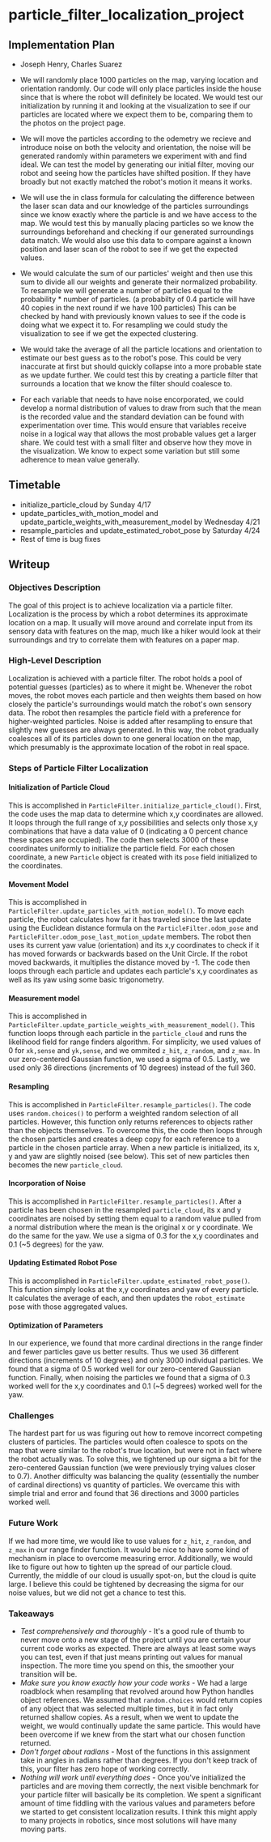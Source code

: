# particle_filter_localization_project

## Implementation Plan
* Joseph Henry, Charles Suarez

* We will randomly place 1000 particles on the map, varying location and orientation randomly. Our code will only place particles inside the house since that is where the robot will definitely be located. We would test our initialization by running it and looking at the visualization to see if our particles are located where we expect them to be, comparing them to the photos on the project page.

* We will move the particles according to the odemetry we recieve and introduce noise on both the velocity and orientation, the noise will be generated randomly within parameters we experiment with and find ideal. We can test the model by generating our initial filter, moving our robot and seeing how the particles have shifted position. If they have broadly but not exactly matched the robot's motion it means it works.

* We will use the in class formula for calculating the difference between the laser scan data and our knowledge of the particles surroundings since we know exactly where the particle is and we have access to the map. We would test this by manually placing particles so we know the surroundings beforehand and checking if our generated surroundings data match. We would also use this data to compare against a known position and laser scan of the robot to see if we get the expected values.

* We would calculate the sum of our particles' weight and then use this sum to divide all our weights and generate their normalized probability. To resample we will generate a number of particles equal to the probability * number of particles. (a probabilty of 0.4 particle will have 40 copies in the next round if we have 100 particles) This can be checked by hand with previously known values to see if the code is doing what we expect it to. For resampling we could study the visualization to see if we get the expected clustering. 

* We would take the average of all the particle locations and orientation to estimate our best guess as to the robot's pose. This could be very inaccurate at first but should quickly collapse into a more probable state as we update further. We could test this by creating a particle filter that surrounds a location that we know the filter should coalesce to. 

* For each variable that needs to have noise encorporated, we could develop a normal distribution of values to draw from such that the mean is the recorded value and the standard deviation can be found with experimentation over time. This would ensure that variables receive noise in a logical way that allows the most probable values get a larger share. We could test with a small filter and observe how they move in the visualization. We know to expect some variation but still some adherence to mean value generally. 

## Timetable
* initialize_particle_cloud by Sunday 4/17
* update_particles_with_motion_model and update_particle_weights_with_measurement_model by Wednesday 4/21
* resample_particles and update_estimated_robot_pose by Saturday 4/24
* Rest of time is bug fixes

## Writeup
### Objectives Description
The goal of this project is to achieve localization via a particle filter. Localization is the process by which a robot determines its approximate location on a map. It usually will move around and correlate input from its sensory data with features on the map, much like a hiker would look at their surroundings and try to correlate them with features on a paper map. 

### High-Level Description
Localization is achieved with a particle filter. The robot holds a pool of potential guesses (particles) as to where it might be. Whenever the robot moves, the robot moves each particle and then weights them based on how closely the particle's surroundings would match the robot's own sensory data. The robot then resamples the particle field with a preference for higher-weighted particles. Noise is added after resampling to ensure that slightly new guesses are always generated. In this way, the robot gradually coalesces all of its particles down to one general location on the map, which presumably is the approximate location of the robot in real space.

### Steps of Particle Filter Localization
#### Initialization of Particle Cloud
This is accomplished in `ParticleFilter.initialize_particle_cloud()`. First, the code uses the map data to determine which x,y coordinates are allowed. It loops through the full range of x,y possibilities and selects only those x,y combinations that have a data value of 0 (indicating a 0 percent chance these spaces are occupied). The code then selects 3000 of these coordinates uniformly to initialize the particle field. For each chosen coordinate, a new `Particle` object is created with its `pose` field initialized to the coordinates.

#### Movement Model
This is accomplished in `ParticleFilter.update_particles_with_motion_model()`. To move each particle, the robot calculates how far it has traveled since the last update using the Euclidean distance formula on the `ParticleFilter.odom_pose` and `ParticleFilter.odom_pose_last_motion_update` members. The robot then uses its current yaw value (orientation) and its x,y coordinates to check if it has moved forwards or backwards based on the Unit Circle. If the robot moved backwards, it multiplies the distance moved by -1. The code then loops through each particle and updates each particle's x,y coordinates as well as its yaw using some basic trigonometry. 

#### Measurement model
This is accomplished in `ParticleFilter.update_particle_weights_with_measurement_model()`. This function loops through each particle in the `particle_cloud` and runs the likelihood field for range finders algorithm. For simplicity, we used values of 0 for `xk,sense` and `yk,sense`, and we ommited `z_hit`, `z_random`, and `z_max`. In our zero-centered Gaussian function, we used a sigma of 0.5. Lastly, we used only 36 directions (increments of 10 degrees) instead of the full 360. 

#### Resampling
This is accomplished in `ParticleFilter.resample_particles()`. The code uses `random.choices()` to perform a weighted random selection of all particles. However, this function only returns references to objects rather than the objects themselves. To overcome this, the code then loops through the chosen particles and creates a deep copy for each reference to a particle in the chosen particle array. When a new particle is initialized, its x, y and yaw are slightly noised (see below). This set of new particles then becomes the new `particle_cloud`.

#### Incorporation of Noise
This is accomplished in `ParticleFilter.resample_particles()`. After a particle has been chosen in the resampled `particle_cloud`, its x and y coordinates are noised by setting them equal to a random value pulled from a normal distribution where the mean is the original x or y coordinate. We do the same for the yaw. We use a sigma of 0.3 for the x,y coordinates and 0.1 (~5 degrees) for the yaw.

#### Updating Estimated Robot Pose
This is accomplished in `ParticleFilter.update_estimated_robot_pose()`. This function simply looks at the x,y coordinates and yaw of every particle. It calculates the average of each, and then updates the `robot_estimate` pose with those aggregated values.

#### Optimization of Parameters
In our experience, we found that more cardinal directions in the range finder and fewer particles gave us better results. Thus we used 36 different directions (increments of 10 degrees) and only 3000 individual particles. We found that a sigma of 0.5 worked well for our zero-centered Gaussian function. Finally, when noising the particles we found that a sigma of 0.3 worked well for the x,y coordinates and 0.1 (~5 degrees) worked well for the yaw.

### Challenges
The hardest part for us was figuring out how to remove incorrect competing clusters of particles. The particles would often coalesce to spots on the map that were similar to the robot's true location, but were not in fact where the robot actually was. To solve this, we tightened up our sigma a bit for the zero-centered Gaussian function (we were previously trying values closer to 0.7). Another difficulty was balancing the quality (essentially the number of cardinal directions) vs quantity of particles. We overcame this with simple trial and error and found that 36 directions and 3000 particles worked well.

### Future Work
If we had more time, we would like to use values for `z_hit`, `z_random`, and `z_max` in our range finder function. It would be nice to have some kind of mechanism in place to overcome measuring error. Additionally, we would like to figure out how to tighten up the spread of our particle cloud. Currently, the middle of our cloud is usually spot-on, but the cloud is quite large. I believe this could be tightened by decreasing the sigma for our noise values, but we did not get a chance to test this. 

### Takeaways
* *Test comprehensively and thoroughly* - It's a good rule of thumb to never move onto a new stage of the project until you are certain your current code works as expected. There are always at least some ways you can test, even if that just means printing out values for manual inspection. The more time you spend on this, the smoother your transition will be.
* *Make sure you know exactly how your code works* - We had a large roadblock when resampling that revolved around how Python handles object references. We assumed that `random.choices` would return copies of any object that was selected multiple times, but it in fact only returned shallow copies. As a result, when we went to update the weight, we would continually update the same particle. This would have been overcome if we knew from the start what our chosen function returned.
* *Don't forget about radians* - Most of the functions in this assignment take in angles in radians rather than degrees. If you don't keep track of this, your filter has zero hope of working correctly. 
* *Nothing will work until everything does* - Once you've initialized the particles and are moving them correctly, the next visible benchmark for your particle filter will basically be its completion. We spent a significant amount of time fiddling with the various values and parameters before we started to get consistent localization results. I think this might apply to many projects in robotics, since most solutions will have many moving parts.